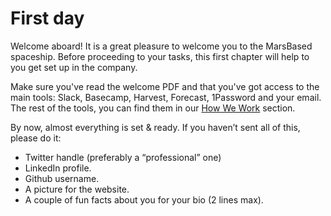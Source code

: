 # First day

Welcome aboard! It is a great pleasure to welcome you to the MarsBased spaceship. Before proceeding to your tasks, this first chapter will help to you get set up in the company.

Make sure you've read the welcome PDF and that you've got access to the main tools: Slack, Basecamp, Harvest, Forecast, 1Password and your email. The rest of the tools, you can find them in our [How We Work](/howwework.md) section.

By now, almost everything is set & ready. If you haven’t sent all of this, please do it:

* Twitter handle (preferably a “professional” one)
* LinkedIn profile.
* Github username.
* A picture for the website.
* A couple of fun facts about you for your bio (2 lines max).




